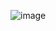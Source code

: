 
![image](https://user-images.githubusercontent.com/94115776/154204494-44715421-6d2e-4eba-ae0e-6c99c1b2e3b4.png)
